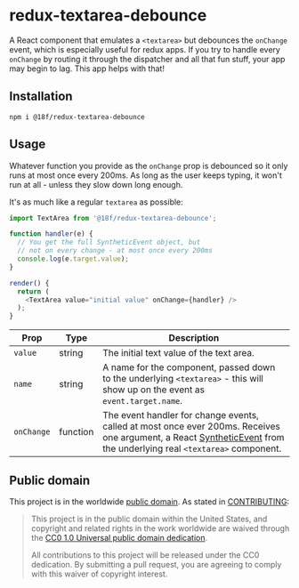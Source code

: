# redux-textarea-debounce

A React component that emulates a `<textarea>` but debounces the `onChange`
event, which is especially useful for redux apps.  If you try to handle every
`onChange` by routing it through the dispatcher and all that fun stuff, your
app may begin to lag.  This app helps with that!

## Installation

```
npm i @18f/redux-textarea-debounce
```

## Usage

Whatever function you provide as the `onChange` prop is debounced so it only
runs at most once every 200ms.  As long as the user keeps typing, it won't run
at all - unless they slow down long enough.

It's as much like a regular `textarea` as possible:

```javascript
import TextArea from '@18f/redux-textarea-debounce';

function handler(e) {
  // You get the full SyntheticEvent object, but
  // not on every change - at most once every 200ms
  console.log(e.target.value);
}

render() {
  return (
    <TextArea value="initial value" onChange={handler} />
  );
}
```

|Prop|Type|Description|
|--|--|--|
|`value`|string|The initial text value of the text area.|
|`name`|string|A name for the component, passed down to the underlying `<textarea>` - this will show up on the event as `event.target.name`.|
|`onChange`|function|The event handler for change events, called at most once ever 200ms.  Receives one argument, a React [SyntheticEvent](https://facebook.github.io/react/docs/events.html) from the underlying real `<textarea>` component.|

## Public domain

This project is in the worldwide [public domain](LICENSE.md). As stated in
[CONTRIBUTING](CONTRIBUTING.md):

> This project is in the public domain within   the United States, and
> copyright and related rights in the work worldwide are waived through the
> [CC0 1.0 Universal public domain dedication](https://creativecommons.org/publicdomain/zero/1.0/).
>
> All contributions to this project will be released under the CC0 dedication.
> By submitting a pull request, you are agreeing to comply with this waiver of
copyright interest.
